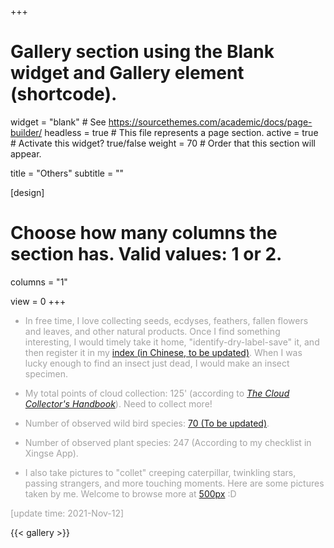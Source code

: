 +++
# Gallery section using the Blank widget and Gallery element (shortcode).
widget = "blank"  # See https://sourcethemes.com/academic/docs/page-builder/
headless = true  # This file represents a page section.
active = true  # Activate this widget? true/false
weight = 70  # Order that this section will appear.

title = "Others"
subtitle = ""


[design]
  # Choose how many columns the section has. Valid values: 1 or 2.
  columns = "1"

view = 0
+++
<font color="#A2A2A2">

- In free time, I love collecting seeds, ecdyses, feathers, fallen flowers and leaves, and other natural products. Once I find something interesting, I would timely take it home, "identify-dry-label-save" it, and then register it in my [index (in Chinese, to be updated)](https://zexixing.notion.site/Collection-Index-cb047e7ad84343989cb83bacdae8c900). When I was lucky enough to find an insect just dead, I would make an insect specimen.

- My total points of cloud collection: 125' (according to *[The Cloud Collector's Handbook](https://www.google.com/search?client=safari&rls=en&q=The+Cloud+Collector%27s+Handbook&ie=UTF-8&oe=UTF-8)*). Need to collect more!

- Number of observed wild bird species: [70 (To be updated)](https://zexixing.notion.site/Bird-observation-7c95313cd4444a9cb2e9d8e35840cbe7).

- Number of observed plant species: 247 (According to my checklist in Xingse App).

- I also take pictures to "collet" creeping caterpillar, twinkling stars, passing strangers, and more touching moments. Here are some pictures taken by me. Welcome to browse more at [500px](https://500px.com/zexixing0604) :D

[update time: 2021-Nov-12]</font>

{{< gallery >}}
